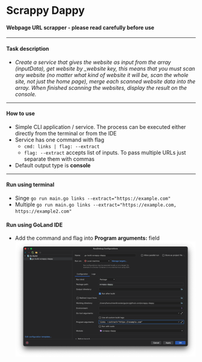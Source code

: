 # Scrappy Dappy
#### Webpage URL scrapper - please read carefully before use
___
#### Task description
* *Create a service that gives the website as input from the array (inputData), get website by _website key, this means that you must scan any website (no matter what kind of website it will be, scan the whole site, not just the home page), merge each scanned website data into the array. When finished scanning the websites, display the result on the console.*
___
#### How to use
* Simple CLI application / service. The process can be executed either directly from the terminal or from the IDE
* Service has one command with flag
  * `cmd: links | flag: --extract`
  * `flag: --extract` accepts list of inputs. To pass multiple URLs just separate them with commas
* Default output type is **console**
___
#### Run using terminal
* Singe `go run main.go links --extract="https://example.com"`
* Multiple `go run main.go links --extract="https://example.com, https://example2.com"`

#### Run using GoLand IDE
* Add the command and flag into **Program arguments:** field 
![](goland-config.png)